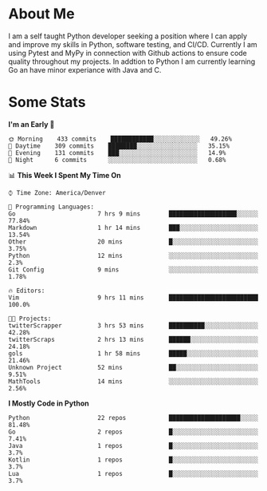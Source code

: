# About Me
  I am a self taught Python developer seeking a position where I can apply and improve my skills in Python, software testing, and CI/CD. Currently I am using Pytest and MyPy in connection with Github actions to ensure code quality throughout my projects. In addtion to Python I am currently learning Go an have minor experiance with Java and C.
  
 # Some Stats
  
<!--START_SECTION:waka-->
**I'm an Early 🐤** 

```text
🌞 Morning    433 commits    ████████████░░░░░░░░░░░░░   49.26% 
🌆 Daytime    309 commits    ████████░░░░░░░░░░░░░░░░░   35.15% 
🌃 Evening    131 commits    ███░░░░░░░░░░░░░░░░░░░░░░   14.9% 
🌙 Night      6 commits      ░░░░░░░░░░░░░░░░░░░░░░░░░   0.68%

```


📊 **This Week I Spent My Time On** 

```text
⌚︎ Time Zone: America/Denver

💬 Programming Languages: 
Go                       7 hrs 9 mins        ███████████████████░░░░░░   77.84% 
Markdown                 1 hr 14 mins        ███░░░░░░░░░░░░░░░░░░░░░░   13.54% 
Other                    20 mins             █░░░░░░░░░░░░░░░░░░░░░░░░   3.75% 
Python                   12 mins             ░░░░░░░░░░░░░░░░░░░░░░░░░   2.3% 
Git Config               9 mins              ░░░░░░░░░░░░░░░░░░░░░░░░░   1.78%

🔥 Editors: 
Vim                      9 hrs 11 mins       █████████████████████████   100.0%

🐱‍💻 Projects: 
twitterScrapper          3 hrs 53 mins       ██████████░░░░░░░░░░░░░░░   42.28% 
twitterScraps            2 hrs 13 mins       ██████░░░░░░░░░░░░░░░░░░░   24.18% 
gols                     1 hr 58 mins        █████░░░░░░░░░░░░░░░░░░░░   21.46% 
Unknown Project          52 mins             ██░░░░░░░░░░░░░░░░░░░░░░░   9.51% 
MathTools                14 mins             ░░░░░░░░░░░░░░░░░░░░░░░░░   2.56%

```

**I Mostly Code in Python** 

```text
Python                   22 repos            ████████████████████░░░░░   81.48% 
Go                       2 repos             █░░░░░░░░░░░░░░░░░░░░░░░░   7.41% 
Java                     1 repos             █░░░░░░░░░░░░░░░░░░░░░░░░   3.7% 
Kotlin                   1 repos             █░░░░░░░░░░░░░░░░░░░░░░░░   3.7% 
Lua                      1 repos             █░░░░░░░░░░░░░░░░░░░░░░░░   3.7%

```



<!--END_SECTION:waka-->

